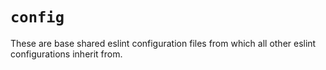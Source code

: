 # `config`

These are base shared eslint configuration files from which all other eslint configurations inherit from.
